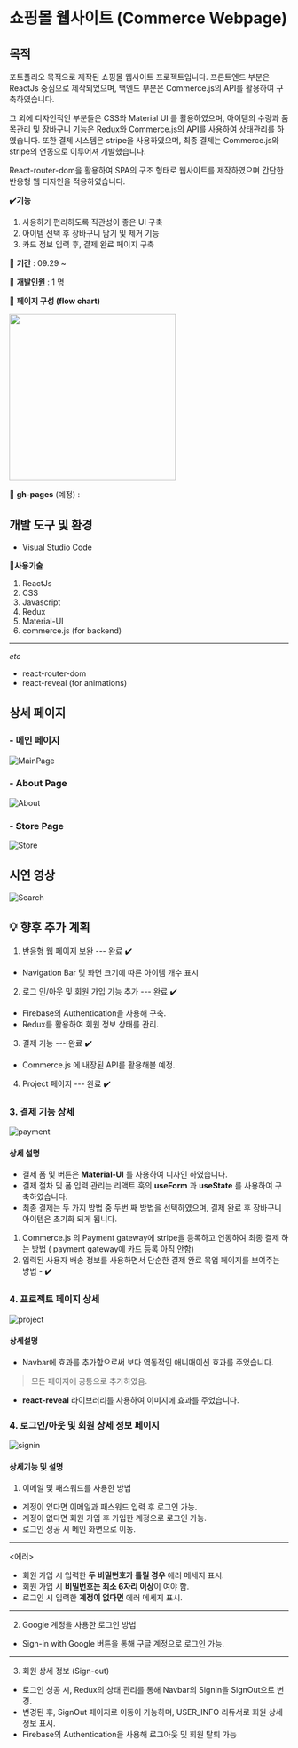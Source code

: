 
# 쇼핑몰 웹사이트 (Commerce Webpage)
## 목적
포트폴리오 목적으로 제작된 쇼핑몰 웹사이트 프로젝트입니다.
프론트엔드 부분은 ReactJs 중심으로 제작되었으며, 백엔드 부분은 Commerce.js의 API를 활용하여 구축하였습니다.

그 외에 디자인적인 부분들은 CSS와 Material UI 를 활용하였으며, 아이템의 수량과 품목관리 및 장바구니 기능은 Redux와 Commerce.js의 API를 사용하여 상태관리를 하였습니다.
또한 결제 시스템은 stripe을 사용하였으며, 최종 결제는 Commerce.js와 stripe의 연동으로 이루어져 개발했습니다.

React-router-dom을 활용하여 SPA의 구조 형태로 웹사이트를 제작하였으며 간단한 반응형 웹 디자인을 적용하였습니다.

:heavy_check_mark:**기능**
1. 사용하기 편리하도록 직관성이 좋은 UI 구축
2. 아이템 선택 후 장바구니 담기 및 제거 기능 
3. 카드 정보 입력 후, 결제 완료 페이지 구축

:calendar: **기간** :
09.29 ~ 

:runner: **개발인원** :
1 명

:paperclip: **페이지 구성 (flow chart)** 

<img src="https://user-images.githubusercontent.com/56250064/136156422-71c66351-2cb2-45de-bdae-dfa2e0087dbc.png" witdh="500" height="300">


:page_facing_up: **gh-pages** (예정) : 


## 개발 도구 및 환경
- Visual Studio Code

:wrench:**사용기술**
1. ReactJs
2. CSS
3. Javascript
4. Redux
5. Material-UI
6. commerce.js (for backend)
<hr/>

*etc* 
- react-router-dom
- react-reveal (for animations)

## 상세 페이지 
### - 메인 페이지
![MainPage](https://user-images.githubusercontent.com/56250064/136158307-eaa41af4-287b-4ec8-a099-a03893bfd624.png)

### - About Page
![About](https://user-images.githubusercontent.com/56250064/136158630-9d082efd-bede-437d-b5ce-2daa4fe4e050.png)

### - Store Page
![Store](https://user-images.githubusercontent.com/56250064/136158983-82d14236-b394-407a-a3c0-7859c3739661.png)

## 시연 영상
![Search](https://user-images.githubusercontent.com/56250064/136161233-3a6792f8-1aa5-4587-8252-750bf95ad8fb.gif)

## :bulb: 향후 추가 계획

1. 반응형 웹 페이지 보완 --- 완료 :heavy_check_mark: 
- Navigation Bar 및 화면 크기에 따른 아이템 개수 표시
2. 로그 인/아웃 및 회원 가입 기능 추가 --- 완료 :heavy_check_mark:
- Firebase의 Authentication을 사용해 구축.
- Redux를 활용하여 회원 정보 상태를 관리.
3. 결제 기능 --- 완료 :heavy_check_mark:
- Commerce.js 에 내장된 API를 활용해볼 예정.
4. Project 페이지 --- 완료 :heavy_check_mark:


### 3. 결제 기능 상세
![payment](https://user-images.githubusercontent.com/56250064/136744637-e49df9e2-8df4-415d-9a22-607f77d6432e.gif)

#### 상세 설명

- 결제 폼 및 버튼은 **Material-UI** 를 사용하여 디자인 하였습니다.
- 결제 절차 및 폼 입력 관리는 리액트 훅의 **useForm** 과 **useState** 를 사용하여 구축하였습니다.
-  최종 결제는 두 가지 방법 중 두번 째 방법을 선택하였으며, 결제 완료 후 장바구니 아이템은 초기화 되게 됩니다.
1. Commerce.js 의 Payment gateway에 stripe을 등록하고 연동하여 최종 결제 하는 방법 ( payment gateway에 카드 등록 아직 안함)
2. 입력된 사용자 배송 정보를 사용하면서 단순한 결제 완료 목업 페이지를 보여주는 방법 - :heavy_check_mark:

### 4. 프로젝트 페이지 상세
![project](https://user-images.githubusercontent.com/56250064/136909678-09875a73-f71f-4bbf-88d0-48563fdd6e4e.gif)

#### 상세설명
- Navbar에 효과를 추가함으로써 보다 역동적인 애니매이션 효과를 주었습니다.
> 모든 페이지에 공통으로 추가하였음.
- **react-reveal** 라이브러리를 사용하여 이미지에 효과를 주었습니다.


### 4. 로그인/아웃 및 회원 상세 정보 페이지
![signin](https://user-images.githubusercontent.com/56250064/139695697-cc8a5f4d-0b4b-49a6-a41a-f0aaebd1d1a8.gif)

#### 상세기능 및 설명
1. 이메일 및 패스워드를 사용한 방법
- 계정이 있다면 이메일과 패스워드 입력 후 로그인 가능.
- 계정이 없다면 회원 가입 후 가입한 계정으로 로그인 가능.
- 로그인 성공 시 메인 화면으로 이동.
<hr />

<에러>
- 회원 가입 시 입력한 **두 비밀번호가 틀릴 경우** 에러 메세지 표시.
- 회원 가입 시 **비밀번호는 최소 6자리 이상**이 여야 함.
- 로그인 시 입력한 **계정이 없다면** 에러 메세지 표시.
<hr />

2. Google 계정을 사용한 로그인 방법
- Sign-in with Google 버튼을 통해 구글 계정으로 로그인 가능.
<hr />

3. 회원 상세 정보 (Sign-out)
- 로그인 성공 시, Redux의 상태 관리를 통해 Navbar의 SignIn을 SignOut으로 변경.
- 변경된 후, SignOut 페이지로 이동이 가능하며, USER_INFO 리듀서로 회원 상세 정보 표시.
- Firebase의 Authentication을 사용해 로그아웃 및 회원 탈퇴 가능

